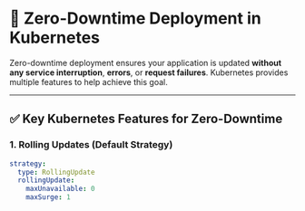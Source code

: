 # 🚀 Zero-Downtime Deployment in Kubernetes

Zero-downtime deployment ensures your application is updated **without any service interruption**, **errors**, or **request failures**. Kubernetes provides multiple features to help achieve this goal.

---

## ✅ Key Kubernetes Features for Zero-Downtime

### 1. Rolling Updates (Default Strategy)
```yaml
strategy:
  type: RollingUpdate
  rollingUpdate:
    maxUnavailable: 0
    maxSurge: 1
